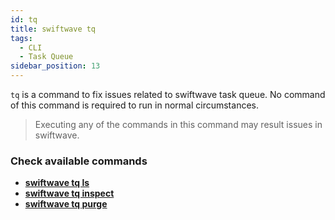 ```yaml
---
id: tq
title: swiftwave tq
tags:
  - CLI
  - Task Queue
sidebar_position: 13
---
```


`tq` is a command to fix issues related to swiftwave task queue. No command of this command is required to run in normal circumstances.

> Executing any of the commands in this command may result issues in swiftwave.

### Check available commands
- [**swiftwave tq ls**](./ls)
- [**swiftwave tq inspect**](./inspect)
- [**swiftwave tq purge**](./purge)
